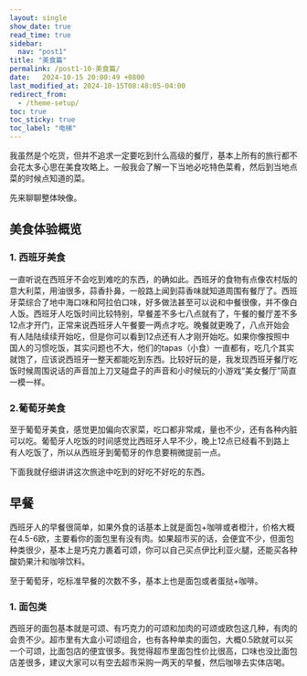 ```yaml
---
layout: single
show_date: true
read_time: true
sidebar:
  nav: "post1"
title: "美食篇"
permalink: /post1-10-美食篇/
date:   2024-10-15 20:00:49 +0800
last_modified_at: 2024-10-15T08:48:05-04:00
redirect_from:
  - /theme-setup/
toc: true
toc_sticky: true
toc_label: "电梯"
---
```


我虽然是个吃货，但并不追求一定要吃到什么高级的餐厅，基本上所有的旅行都不会花太多心思在美食攻略上。一般我会了解一下当地必吃特色菜肴，然后到当地点菜的时候点知道的菜。

先来聊聊整体映像。

## 美食体验概览

### 1. 西班牙美食

一直听说在西班牙不会吃到难吃的东西，的确如此。西班牙的食物有点像农村版的意大利菜，用油很多，蒜香扑鼻，一般路上闻到蒜香味就知道周围有餐厅了。西班牙菜综合了地中海口味和阿拉伯口味，好多做法甚至可以说和中餐很像，并不像白人饭。西班牙人吃饭时间比较特别，早餐差不多七八点就有了，午餐的餐厅差不多12点才开门，正常来说西班牙人午餐要一两点才吃。晚餐就更晚了，八点开始会有人陆陆续续开始吃，但是你可以看到12点还有人才刚开始吃。如果你像按照中国人的习惯吃饭，其实问题也不大，他们的tapas（小食）一直都有，吃几个其实就饱了，应该说西班牙一整天都能吃到东西。比较好玩的是，我发现西班牙餐厅吃饭时候周围说话的声音加上刀叉碰盘子的声音和小时候玩的小游戏“美女餐厅”简直一模一样。

### 2.葡萄牙美食

至于葡萄牙美食，感觉更加偏向农家菜，吃口都非常咸，量也不少，还有各种内脏可以吃。葡萄牙人吃饭的时间感觉比西班牙人早不少，晚上12点已经看不到路上有人吃饭了，所以从西班牙到葡萄牙的作息要稍微提前一点。

下面我就仔细讲讲这次旅途中吃到的好吃不好吃的东西。

## 早餐

西班牙人的早餐很简单，如果外食的话基本上就是面包+咖啡或者橙汁，价格大概在4.5-6欧，主要看你的面包里有没有肉。如果超市买的话，会便宜不少，但面包种类很少，基本上是巧克力裹着可颂，你可以自己买点伊比利亚火腿，还能买各种酸奶果汁和咖啡饮料。

至于葡萄牙，吃标准早餐的次数不多，基本上也是面包或者蛋挞+咖啡。

### 1. 面包类

西班牙的面包基本就是可颂、有巧克力的可颂和加肉的可颂或欧包这几种，有肉的会贵不少。超市里有大盒小可颂组合，也有各种单卖的面包，大概0.5欧就可以买一个可颂，比面包店的便宜很多。我觉得超市里面包性价比很高，口味也没比面包店差很多，建议大家可以有空去超市采购一两天的早餐，然后咖啡去实体店喝。